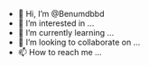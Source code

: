- 👋 Hi, I’m @Benumdbbd
- 👀 I’m interested in ...
- 🌱 I’m currently learning ...
- 💞️ I’m looking to collaborate on ...
- 📫 How to reach me ...

<!---
Benumdbbd/Benumdbbd is a ✨ special ✨ repository because its `README.md` (this file) appears on your GitHub profile.
You can click the Preview link to take a look at your changes.
--->
